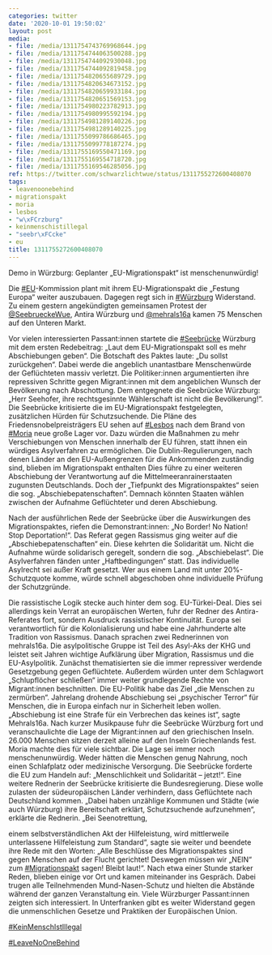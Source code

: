 ```yaml
---
categories: twitter
date: '2020-10-01 19:50:02'
layout: post
media:
- file: /media/1311754743769968644.jpg
- file: /media/1311754744063500288.jpg
- file: /media/1311754744092930048.jpg
- file: /media/1311754744092819458.jpg
- file: /media/1311754820655689729.jpg
- file: /media/1311754820634673152.jpg
- file: /media/1311754820659933184.jpg
- file: /media/1311754820651569153.jpg
- file: /media/1311754980223782913.jpg
- file: /media/1311754980995592194.jpg
- file: /media/1311754981289140226.jpg
- file: /media/1311754981289140225.jpg
- file: /media/1311755099786686465.jpg
- file: /media/1311755099778187274.jpg
- file: /media/1311755169550471169.jpg
- file: /media/1311755169554718720.jpg
- file: /media/1311755169546285056.jpg
ref: https://twitter.com/schwarzlichtwue/status/1311755272600408070
tags:
- leavenoonebehind
- migrationspakt
- moria
- lesbos
- "w\xFCrzburg"
- keinmenschistillegal
- "seebr\xFCcke"
- eu
title: 1311755272600408070
---
```

Demo in Würzburg: Geplanter „EU-Migrationspakt“ ist menschenunwürdig!



Die [#EU](/t/eu)-Kommission plant mit ihrem EU-Migrationspakt die „Festung Europa“ weiter auszubauen. Dagegen regt sich in [#Würzburg](/t/würzburg) Widerstand. 
Zu einem gestern angekündigten gemeinsamen Protest der [@SeebrueckeWue](https://twitter.com/SeebrueckeWue), Antira Würzburg und [@mehrals16a](https://twitter.com/mehrals16a) kamen 75 Menschen auf den Unteren Markt.



Vor vielen interessierten Passant:innen startete die [#Seebrücke](/t/seebrücke) Würzburg mit dem ersten Redebeitrag: 
„Laut dem EU-Migrationspakt soll es mehr Abschiebungen geben“. Die Botschaft des Paktes laute: „Du sollst zurückgehen“. Dabei werde die angeblich unantastbare Menschenwürde der Geflüchteten massiv verletzt. 
Die Politiker:innen argumentierten ihre repressiven Schritte gegen Migrant:innen mit dem angeblichen Wunsch der Bevölkerung nach Abschottung. Dem entgegnete die Seebrücke Würzburg: „Herr Seehofer, ihre rechtsgesinnte Wählerschaft ist nicht die Bevölkerung!“. 
Die Seebrücke kritisierte die im EU-Migrationspakt festgelegten, zusätzlichen Hürden für Schutzsuchende. Die Pläne des Friedensnobelpreisträgers EU sehen auf [#Lesbos](/t/lesbos) nach dem Brand von [#Moria](/t/moria) neue große Lager vor. 
Dazu würden die Maßnahmen zu mehr Verschiebungen von Menschen innerhalb der EU führen, statt ihnen ein würdiges Asylverfahren zu ermöglichen. Die Dublin-Regulierungen, nach denen Länder an den EU-Außengrenzen für die Ankommenden zuständig sind, blieben im Migrationspakt enthalten
Dies führe zu einer weiteren Abschiebung der Verantwortung auf die Mittelmeeranrainerstaaten zugunsten Deutschlands. Doch der „Tiefpunkt des Migrationspaktes“ seien die sog. „Abschiebepatenschaften“.
Demnach könnten Staaten wählen zwischen der Aufnahme Geflüchteter und deren Abschiebung. 



Nach der ausführlichen Rede der Seebrücke über die Auswirkungen des Migrationspaktes, riefen die Demonstrant:innen: „No Border! No Nation! Stop Deportation!“.
Das Referat gegen Rassismus ging weiter auf die „Abschiebepatenschaften“ ein. Diese kehrten die Solidarität um. Nicht die Aufnahme würde solidarisch geregelt, sondern die sog. „Abschiebelast“. Die Asylverfahren fänden unter „Haftbedingungen“ statt.
Das individuelle Asylrecht sei außer Kraft gesetzt. Wer aus einem Land mit unter 20%-Schutzquote komme, würde schnell abgeschoben ohne individuelle Prüfung der Schutzgründe.



Die rassistische Logik stecke auch hinter dem sog. EU-Türkei-Deal.
Dies sei allerdings kein Verrat an europäischen Werten, fuhr der Redner des Antira-Referates fort, sondern Ausdruck rassistischer Kontinuität. Europa sei verantwortlich für die Kolonialisierung und habe eine Jahrhunderte alte Tradition von Rassismus.
Danach sprachen zwei Rednerinnen von mehrals16a. Die asylpolitische Gruppe ist Teil des Asyl-Aks der KHG und leistet seit Jahren wichtige Aufklärung über Migration, Rassismus und die EU-Asylpolitik.
Zunächst thematisierten sie die immer repressiver werdende Gesetzgebung gegen Geflüchtete. Außerdem würden unter dem Schlagwort „Schlupflöcher schließen“ immer weiter grundlegende Rechte von Migrant:innen beschnitten.
Die EU-Politik habe das Ziel „die Menschen zu zermürben“. Jahrelang drohende Abschiebung sei „psychischer Terror“ für Menschen, die in Europa einfach nur in Sicherheit leben wollen. „Abschiebung ist eine Strafe für ein Verbrechen das keines ist“, sagte Mehrals16a.
Nach kurzer Musikpause fuhr die Seebrücke Würzburg fort und veranschaulichte die Lage der Migrant:innen auf den griechischen Inseln. 26.000 Menschen sitzen derzeit alleine auf den Inseln Griechenlands fest. Moria machte dies für viele sichtbar.
Die Lage sei immer noch menschenunwürdig. Weder hätten die Menschen genug Nahrung, noch einen Schlafplatz oder medizinische Versorgung. Die Seebrücke forderte die EU zum Handeln auf: „Menschlichkeit und Solidarität – jetzt!“.
Eine weitere Rednerin der Seebrücke kritisierte die Bundesregierung. Diese wolle zulasten der südeuropäischen Länder verhindern, dass Geflüchtete nach Deutschland kommen.
„Dabei haben unzählige Kommunen und Städte (wie auch Würzburg) ihre Bereitschaft erklärt, Schutzsuchende aufzunehmen“, erklärte die Rednerin. „Bei Seenotrettung,

einem selbstverständlichen Akt der Hilfeleistung, wird mittlerweile unterlassene Hilfeleistung zum Standard“, sagte sie weiter und beendete ihre Rede mit den Worten: „Alle Beschlüsse des Migrationspaktes sind gegen Menschen auf der Flucht gerichtet! Deswegen müssen wir „NEIN“ zum [#Migrationspakt](/t/migrationspakt) sagen! Bleibt laut!“.
Nach etwa einer Stunde starker Reden, blieben einige vor Ort und kamen miteinander ins Gespräch. Dabei trugen alle Teilnehmenden Mund-Nasen-Schutz und hielten die Abstände während der ganzen Veranstaltung ein.
Viele Würzburger Passant:innen zeigten sich interessiert. In Unterfranken gibt es weiter Widerstand gegen die unmenschlichen Gesetze und Praktiken der Europäischen Union.

[#KeinMenschIstIllegal](/t/keinmenschistillegal)

[#LeaveNoOneBehind](/t/leavenoonebehind)